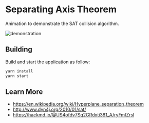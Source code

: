 # Separating Axis Theorem

Animation to demonstrate the SAT collision algorithm.

![demonstration](sat-demo.gif)

## Building

Build and start the application as follow:

```bash
yarn install
yarn start
```

## Learn More

* https://en.wikipedia.org/wiki/Hyperplane_separation_theorem
* http://www.dyn4j.org/2010/01/sat/
* https://hackmd.io/@US4ofdv7Sq2GRdxti381_A/ryFmIZrsl
